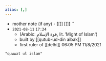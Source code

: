 ```yaml
---
alias: [,]
---
```

- mother note (if any)
		- [[]] [[]]
``
- `2021-08-11`  `17:24`
	-  (Arabic: قوة الإسلام‎, lit. 'Might of Islam')
	-  built by [[qutub-ud-din aibak]]
	-  first ruler of [[delhi]] 06:05 PM 11/8/2021

```query
"quwwat ul islam"
```
